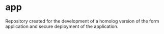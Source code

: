 # app
Repository created for the development of a homolog version of the form application and secure deployment of the application.
